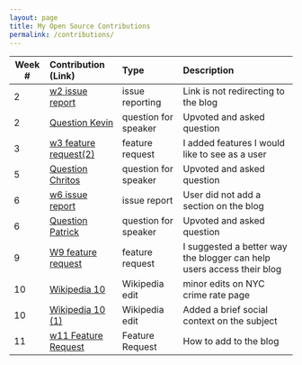 ```yaml
---
layout: page
title: My Open Source Contributions
permalink: /contributions/
---
```


<!-- 
Type of the contribution should be "Wikipedia edit", "OpenStreet Map feature", "Documentation", "Course website", "Blog", 
"Browse Add-on", etc. 

The descriptioin should include a brief summary of what you did. 

Replace the first row with your contribution. 

--> 






| Week #       | Contribution (Link)  | Type  | Description | 
|---|:---|:---|:---| 
|  2   |  [w2 issue report]  |  issue reporting   | Link is not redirecting to the blog  |
|  2   |  [Question Kevin]   | question for speaker | Upvoted and asked question |
|  3   |  [w3 feature request(2)] |   feature request  | I added features I would like to see as a user  |
|  5   |  [Question Chritos]  | question for speaker | Upvoted and asked question |
|  6   |  [w6 issue report]   |  issue report   |   User did not add a section on the blog   |
|  6   |  [Question Patrick]  | question for speaker | Upvoted and asked question |
|  9   |  [W9 feature request] | feature request | I suggested a better way the blogger can help users access their blog |
|  10  |  [Wikipedia 10] | Wikipedia edit | minor edits on NYC crime rate page |
|  10  |  [Wikipedia 10 (1)] | Wikipedia edit | Added a brief social context on the subject |
|  11  |  [w11 Feature Request] | Feature Request | How to add to the blog  |


[w2 issue report]:https://github.com/nyu-ossd-s19/isaacblinder-weekly/issues
[w3 feature request]:https://github.com/nyu-ossd-s19/memeify-team-1/issues/15
[w3 feature request(2)]:https://github.com/nyu-ossd-s19/tickStop/issues/3
[w6 issue report]:https://github.com/nyu-ossd-s19/willgreenberg-weekly/issues/11
[W9 feature request]:https://github.com/nyu-ossd-s19/angie1313-weekly/issues/4
[Wikipedia 10]:https://en.wikipedia.org/w/index.php?title=Crime_in_New_York_City&action=history
[Wikipedia 10 (1)]:https://en.wikipedia.org/w/index.php?title=Cosculluela&diff=prev&oldid=893244325
[Question Chritos]:https://github.com/nyu-ossd-s19/wiki/wiki/Questions-for-Christos-Bacharakis/_compare/9ab3fc22f8982cf73f643e4c35db2202c98fda21
[Question Kevin]:https://github.com/nyu-ossd-s19/wiki/wiki/Questions-for-Kevin-Fleming/_compare/fcc997188b4c41064d1837bb02d1efdace7e6dd0
[Question Patrick]:https://github.com/nyu-ossd-s19/wiki/wiki/Questions-for-Patrick-Masson/_compare/3ab023b3b09bdefedacb3ebeb84b7c96ce93919c
[w11 Feature Request]:https://github.com/nyu-ossd-s19/azaw502-weekly/issues/2
